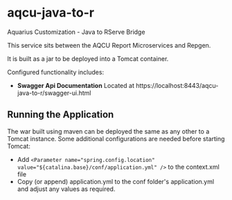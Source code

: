 # aqcu-java-to-r
Aquarius Customization - Java to RServe Bridge

This service sits between the AQCU Report Microservices and Repgen.

It is built as a jar to be deployed into a Tomcat container.

Configured functionality includes:

- **Swagger Api Documentation** Located at https://localhost:8443/aqcu-java-to-r/swagger-ui.html

## Running the Application

The war built using maven can be deployed the same as any other to a Tomcat instance. Some additional configurations are needed before starting Tomcat:

- Add ```<Parameter name="spring.config.location" value="${catalina.base}/conf/application.yml" />``` to the context.xml file
- Copy (or append) application.yml to the conf folder's application.yml and adjust any values as required.
